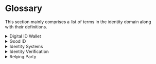 # Glossary

This section mainly comprises a list of terms in the identity domain along with their definitions.

<details>

<summary>Digital ID Wallet</summary>

A digital ID wallet is a tool that stores and manages personal information and identity credentials securely in a digital format. It helps people keep their information organized and protected. This wallet ensures the safety of personal data and makes it easily accessible when needed.

</details>

<details>

<summary>Good ID</summary>

Good ID refers to a set of principles and practices that encompass secure, inclusive, and privacy-respecting methods for digital identity. It emphasizes the following key attributes:

1. **Secure**: Good ID systems should prioritize security, ensuring that individuals' identities are protected from theft and unauthorized access. This involves robust authentication methods and data encryption.
2. **Inclusive**: Good ID systems should be accessible to all, regardless of socio-economic status, location, or personal circumstances. They should not exclude or discriminate against any group.
3. **Privacy-Respecting**: Good ID systems should respect individuals' privacy by minimizing the collection and use of personal data to only what is necessary and by implementing strong data protection measures.
4. **User-Centric**: Good ID focuses on user control and consent, allowing individuals to manage and control their digital identities.
5. **Interoperable**: It's essential that different ID systems can work together, fostering compatibility and reducing the need for individuals to manage multiple, fragmented identities.
6. **Open Standards**: Open, transparent standards should underpin Good ID systems to ensure they can be independently reviewed and are not controlled by a single entity.
7. **Sustainability**: Good ID systems should be sustainable in the long term, considering the environmental impact, cost, and resource requirements.

These principles are essential for building trustworthy and ethical digital identity systems that benefit both individuals and the organizations and services that rely on them.

</details>

<details>

<summary>Identity Systems</summary>

Identity systems, in the context of digital identity and access management, refer to the infrastructure, processes, and technologies used to manage and verify the identities of individuals or entities in the digital realm. These systems play a crucial role in ensuring secure and controlled access to various online services, platforms, and resources.

</details>

<details>

<summary>Identity Verification</summary>

Identity verification is the important process of ensuring that a person is who they claim to be to avail of various government and private sector services.

This process allows one to confirm one's identity and confirm the validity of details shared on the relying party's online portal.

Let us understand the different models and their pros and cons.

* **Assisted model:** In this model, an assistant lends his system or uses it on behalf of the user. While using this model, it is important not to use a password for user verification.
  * Biometric verification is passwordless, making verification equitable for everyone. Biometric capture is based on [SBI](https://docs.mosip.io/1.1.5/biometrics/biometric-specification). This specification allows a general-purpose biometric device (of course compliant with the specification) to capture anyone's biometrics and verify them. This allows the use of biometrics beyond the personal device.
  * OTP: Passwordless, but will require access to one's phone. Biometrics, in rare cases, can reject a valid user. Our OTP solution bridges the divide in these scenarios.
* **Self-authentication** - In this model, a user can verify themselves. This is a well-known model and has been in use over the internet.
  * QR Code - By using a selfie image in a smartphone, one can authenticate locally on their phone and use the enrolled private key to release an authentication token. This mode allows the usage of a personal smartphone as an authenticator.

</details>

<details>

<summary>Relying Party</summary>

A relying party is a service provider that depends on an identity provider for authentication and identity verification, enabling users to access their services securely and conveniently.

They are typically online services, websites, or applications that need to verify the identity of users for access control, personalization, or other purposes.

The identity provider, often utilizing protocols like [OpenID Connect](https://openid.net/connect/), provides authentication and identity information to the relying party, allowing users to access the service without having to create a new account or authenticate separately for each relying party.

</details>
